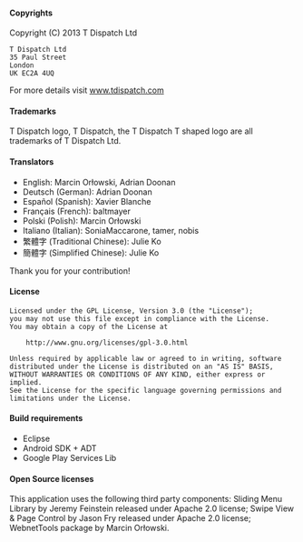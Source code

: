 #### Copyrights

Copyright (C) 2013 T Dispatch Ltd

    T Dispatch Ltd
    35 Paul Street
    London
    UK EC2A 4UQ

For more details visit www.tdispatch.com

#### Trademarks

T Dispatch logo, T Dispatch, the T Dispatch T shaped logo are all trademarks of T Dispatch Ltd. 
 

#### Translators

 - English: Marcin Orłowski, Adrian Doonan
 - Deutsch (German): Adrian Doonan
 - Español (Spanish): Xavier Blanche
 - Français (French): baltmayer
 - Polski (Polish): Marcin Orłowski
 - Italiano (Italian): SoniaMaccarone, tamer, nobis
 - 繁體字 (Traditional Chinese): Julie Ko
 - 簡體字 (Simplified Chinese): Julie Ko

Thank you for your contribution!


#### License

    Licensed under the GPL License, Version 3.0 (the "License");
    you may not use this file except in compliance with the License.
    You may obtain a copy of the License at

        http://www.gnu.org/licenses/gpl-3.0.html

    Unless required by applicable law or agreed to in writing, software
    distributed under the License is distributed on an "AS IS" BASIS,
    WITHOUT WARRANTIES OR CONDITIONS OF ANY KIND, either express or implied.
    See the License for the specific language governing permissions and
    limitations under the License.


#### Build requirements
 
 - Eclipse
 - Android SDK + ADT
 - Google Play Services Lib


#### Open Source licenses

This application uses the following third party components: Sliding Menu Library
by Jeremy Feinstein released under Apache 2.0 license; Swipe View & Page Control
by Jason Fry released under Apache 2.0 license; WebnetTools package by Marcin 
Orłowski. 